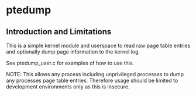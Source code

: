 # ptedump

## Introduction and Limitations

This is a simple kernel module and userspace to read raw page table
entries and optionally dump page information to the kernel log.

See ptedump_user.c for examples of how to use this.

NOTE: This allows any process including unprivileged processes to dump
any processes page table entries. Therefore usage should be limited to
development environments only as this is insecure.
